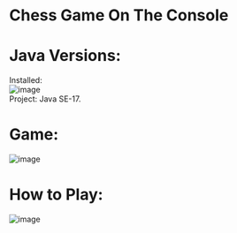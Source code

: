 # Chess Game On The Console
# Java Versions:
Installed:                                                                                                                   
![image](https://github.com/Emanuelsmcastro/ChessGameOnTheConsole/assets/93106680/4c02a10d-14bb-4440-a7b6-fb7456d7724e)                         
Project: Java SE-17.
# Game: 
![image](https://github.com/Emanuelsmcastro/ChessGameOnTheConsole/assets/93106680/680daa40-459c-44d2-b3e3-3d29930e4ac7)
# How to Play:
![image](https://github.com/Emanuelsmcastro/ChessGameOnTheConsole/assets/93106680/a67d3f9d-82c6-4989-8c6c-92c924dc7b53)


